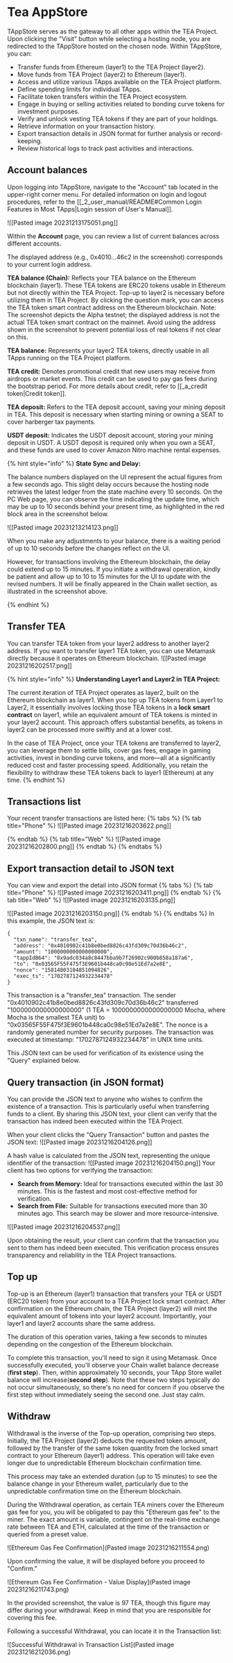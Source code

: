 # Tea AppStore

TAppStore serves as the gateway to all other apps within the TEA Project. Upon clicking the "Visit" button while selecting a hosting node, you are redirected to the TAppStore hosted on the chosen node.
Within TAppStore, you can:

 - Transfer funds from Ethereum (layer1) to the TEA Project (layer2).
 - Move funds from TEA Project (layer2) to Ethereum (layer1).
 - Access and utilize various TApps available on the TEA Project platform.
 - Define spending limits for individual TApps.
 - Facilitate token transfers within the TEA Project ecosystem.
 - Engage in buying or selling activities related to bonding curve tokens for investment purposes.
 - Verify and unlock vesting TEA tokens if they are part of your holdings.
 - Retrieve information on your transaction history.
 - Export transaction details in JSON format for further analysis or record-keeping.
 - Review historical logs to track past activities and interactions.

## Account balances

Upon logging into TAppStore, navigate to the "Account" tab located in the upper-right corner menu. For detailed information on login and logout procedures, refer to the [[_2_user_manual/README#Common Login Features in Most TApps|Login session of User's Manual]].

![[Pasted image 20231213175051.png]]

Within the **Account** page, you can review a list of current balances across different accounts.

The displayed address (e.g., 0x4010...46c2 in the screenshot) corresponds to your current login address.  

**TEA balance (Chain):** Reflects your TEA balance on the Ethereum blockchain (layer1). These TEA tokens are ERC20 tokens usable in Ethereum but not directly within the TEA Project. Top-up to layer2 is necessary before utilizing them in TEA Project. By clicking the question mark, you can access the TEA token smart contract address on the Ethereum blockchain. Note: The screenshot depicts the Alpha testnet; the displayed address is not the actual TEA token smart contract on the mainnet. Avoid using the address shown in the screenshot to prevent potential loss of real tokens if not clear on this.

**TEA balance:** Represents your layer2 TEA tokens, directly usable in all TApps running on the TEA Project platform.

**TEA credit:** Denotes promotional credit that new users may receive from airdrops or market events. This credit can be used to pay gas fees during the bootstrap period. For more details about credit, refer to [[_a_credit token|Credit token]].

**TEA deposit:** Refers to the TEA deposit account, saving your mining deposit in TEA. This deposit is necessary when starting mining or owning a SEAT to cover harberger tax payments.

**USDT deposit:** Indicates the USDT deposit account, storing your mining deposit in USDT. A USDT deposit is required only when you own a SEAT, and these funds are used to cover Amazon Nitro machine rental expenses.

{% hint style="info" %}
**State Sync and Delay:**

The balance numbers displayed on the UI represent the actual figures from a few seconds ago. This slight delay occurs because the hosting node retrieves the latest ledger from the state machine every 10 seconds. On the PC Web page, you can observe the time indicating the update time, which may be up to 10 seconds behind your present time, as highlighted in the red block area in the screenshot below.

![[Pasted image 20231213214123.png]]

When you make any adjustments to your balance, there is a waiting period of up to 10 seconds before the changes reflect on the UI.

However, for transactions involving the Ethereum blockchain, the delay could extend up to 15 minutes. If you initiate a withdrawal operation, kindly be patient and allow up to 10 to 15 minutes for the UI to update with the revised numbers. It will be finally appeared in the Chain wallet section, as illustrated in the screenshot above.

{% endhint %}

## Transfer TEA

You can transfer TEA token from your layer2 address to another layer2 address. If you want to transfer layer1 TEA token, you can use Metamask directly because it operates on Ethereum blockchain. 
![[Pasted image 20231216202517.png]]

{% hint style="info" %}
**Understanding Layer1 and Layer2 in TEA Project:**

The current iteration of TEA Project operates as layer2, built on the Ethereum blockchain as layer1. When you top up TEA tokens from Layer1 to Layer2, it essentially involves locking those TEA tokens in a **lock smart contract** on layer1, while an equivalent amount of TEA tokens is minted in your layer2 account. This approach offers substantial benefits, as tokens in layer2 can be processed more swiftly and at a lower cost.

In the case of TEA Project, once your TEA tokens are transferred to layer2, you can leverage them to settle bills, cover gas fees, engage in gaming activities, invest in bonding curve tokens, and more—all at a significantly reduced cost and faster processing speed. Additionally, you retain the flexibility to withdraw these TEA tokens back to layer1 (Ethereum) at any time.
{% endhint %}

## Transactions list

Your recent transfer transactions are listed here:
{% tabs %}
{% tab title="Phone" %}
![[Pasted image 20231216203622.png]]

{% endtab %}
{% tab title="Web" %}
![[Pasted image 20231216202800.png]]
{% endtab %}
{% endtabs %}

## Export transaction detail to JSON text
You can view and export the detail into JSON format
{% tabs %}
{% tab title="Phone" %}
![[Pasted image 20231216203411.png]]
{% endtab %}
{% tab title="Web" %}
![[Pasted image 20231216203135.png]]

![[Pasted image 20231216203150.png]]
{% endtab %}
{% endtabs %}
In this example, the JSON text is: 
```
{
  "txn_name": "transfer_tea",
  "address": "0x4010902c41b8e0bed8826c43fd309c70d36b46c2",
  "amount": "1000000000000000000",
  "tappIdB64": "0x9adc034a8c8447bba9b7f26902c900b858a187a6",
  "to": "0x03565F55F475f3E9601b448ca0c98e51Ed7a2e8E",
  "nonce": "15814803104851094826",
  "exec_ts": "1702787124932234478"
}
```

This transaction is a "transfer_tea" transaction. The sender "0x4010902c41b8e0bed8826c43fd309c70d36b46c2" transferred "1000000000000000000" (1 TEA = 1000000000000000000 Mocha, where Mocha is the smallest TEA unit) to "0x03565F55F475f3E9601b448ca0c98e51Ed7a2e8E". The nonce is a randomly generated number for security purposes. The transaction was executed at timestamp: "1702787124932234478" in UNIX time units.

This JSON text can be used for verification of its existence using the "Query" explained below.

## Query transaction (in JSON format)

You can provide the JSON text to anyone who wishes to confirm the existence of a transaction. This is particularly useful when transferring funds to a client. By sharing this JSON text, your client can verify that the transaction has indeed been executed within the TEA Project.

When your client clicks the "Query Transaction" button and pastes the JSON text:
![[Pasted image 20231216204126.png]]

A hash value is calculated from the JSON text, representing the unique identifier of the transaction:
![[Pasted image 20231216204150.png]]
Your client has two options for verifying the transaction:
- **Search from Memory:** Ideal for transactions executed within the last 30 minutes. This is the fastest and most cost-effective method for verification.
- **Search from File:** Suitable for transactions executed more than 30 minutes ago. This search may be slower and more resource-intensive.

![[Pasted image 20231216204537.png]]

Upon obtaining the result, your client can confirm that the transaction you sent to them has indeed been executed. This verification process ensures transparency and reliability in the TEA Project transactions.

## Top up

Top-up is an Ethereum (layer1) transaction that transfers your TEA or USDT (ERC20 token) from your account to a TEA Project lock smart contract. After confirmation on the Ethereum chain, the TEA Project (layer2) will mint the equivalent amount of tokens into your layer2 account. Importantly, your layer1 and layer2 accounts share the same address.

The duration of this operation varies, taking a few seconds to minutes depending on the congestion of the Ethereum blockchain.

To complete this transaction, you'll need to sign it using Metamask. Once successfully executed, you'll observe your Chain wallet balance decrease (**first step**). Then, within approximately 10 seconds, your TApp Store wallet balance will increase(**second step**). Note that these two steps typically do not occur simultaneously, so there's no need for concern if you observe the first step without immediately seeing the second one. Just stay calm.


## Withdraw

Withdrawal is the inverse of the Top-up operation, comprising two steps. Initially, the TEA Project (layer2) deducts the requested token amount, followed by the transfer of the same token quantity from the locked smart contract to your Ethereum (layer1) address.
This operation will take even longer due to unpredictable Ethereum blockchain confirmation time. 

This process may take an extended duration (up to 15 minutes) to see the balance change in your Ethereum wallet, particularly due to the unpredictable confirmation time on the Ethereum blockchain.

During the Withdrawal operation, as certain TEA miners cover the Ethereum gas fee for you, you will be obligated to pay this "Ethereum gas fee" to the miner. The exact amount is variable, contingent on the real-time exchange rate between TEA and ETH, calculated at the time of the transaction or queried from a preset value.

![Ethereum Gas Fee Confirmation](Pasted image 20231216211554.png)

Upon confirming the value, it will be displayed before you proceed to "Confirm."

![Ethereum Gas Fee Confirmation - Value Display](Pasted image 20231216211743.png)

In the provided screenshot, the value is 97 TEA, though this figure may differ during your withdrawal. Keep in mind that you are responsible for covering this fee.

Following a successful Withdrawal, you can locate it in the Transaction list:

![Successful Withdrawal in Transaction List](Pasted image 20231216212036.png)


